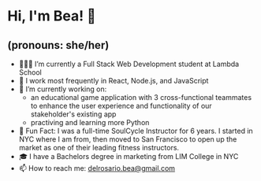 <!--
**beaadelrosario/beaadelrosario** is a ✨ _special_ ✨ repository because its `README.md` (this file) appears on your GitHub profile.

Here are some ideas to get you started:

- 🔭 I’m currently working on ...
- 🌱 I’m currently learning ...
- 👯 I’m looking to collaborate on ...
- 🤔 I’m looking for help with ...
- 💬 Ask me about ...
- 📫 How to reach me: ...
- 😄 Pronouns: ...
- ⚡ Fun fact: ...
-->

# Hi, I'm Bea! 👋

## (pronouns: she/her)

* 👩🏻‍💻 I’m currently a Full Stack Web Development student at Lambda School
* 🔮 I work most frequently in React, Node.js, and JavaScript
* 🌱 I’m currently working on:
    * an educational game application with 3 cross-functional teammates to enhance the user experience and functionality of our stakeholder's existing app
    * practiving and learning more Python
* 🌈 Fun Fact: I was a full-time SoulCycle Instructor for 6 years. I started in NYC where I am from, then moved to San Francisco to open up the market as one of their leading fitness instructors.
* 🎓 I have a Bachelors degree in marketing from LIM College in NYC
* 📫 How to reach me: delrosario.bea@gmail.com

